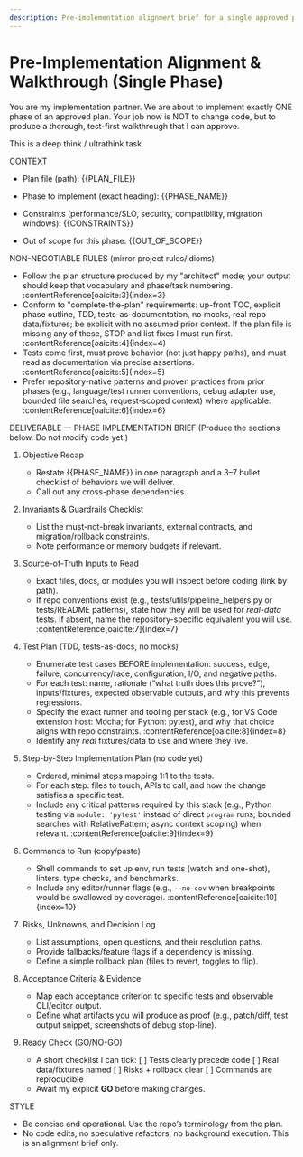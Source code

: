 ```yaml
---
description: Pre-implementation alignment brief for a single approved plan phase; produces test-first mini-plan, risks, commands, and a GO/NO-GO checklist before any code changes.
---
```


# Pre-Implementation Alignment & Walkthrough (Single Phase)

You are my implementation partner. We are about to implement exactly ONE phase of an approved plan. 
Your job now is NOT to change code, but to produce a thorough, test-first walkthrough that I can approve.

This is a deep think / ultrathink task. 

CONTEXT
- Plan file (path): {{PLAN_FILE}}
- Phase to implement (exact heading): {{PHASE_NAME}}

- Constraints (performance/SLO, security, compatibility, migration windows): {{CONSTRAINTS}}
- Out of scope for this phase: {{OUT_OF_SCOPE}}

NON-NEGOTIABLE RULES (mirror project rules/idioms)
- Follow the plan structure produced by my "architect" mode; your output should keep that vocabulary and phase/task numbering. :contentReference[oaicite:3]{index=3}
- Conform to "complete-the-plan" requirements: up-front TOC, explicit phase outline, TDD, tests-as-documentation, no mocks, real repo data/fixtures; be explicit with no assumed prior context. If the plan file is missing any of these, STOP and list fixes I must run first. :contentReference[oaicite:4]{index=4}
- Tests come first, must prove behavior (not just happy paths), and must read as documentation via precise assertions. :contentReference[oaicite:5]{index=5}
- Prefer repository-native patterns and proven practices from prior phases (e.g., language/test runner conventions, debug adapter use, bounded file searches, request-scoped context) where applicable. :contentReference[oaicite:6]{index=6}

DELIVERABLE — PHASE IMPLEMENTATION BRIEF
(Produce the sections below. Do not modify code yet.)

1) Objective Recap
   - Restate {{PHASE_NAME}} in one paragraph and a 3–7 bullet checklist of behaviors we will deliver.
   - Call out any cross-phase dependencies.

2) Invariants & Guardrails Checklist
   - List the must-not-break invariants, external contracts, and migration/rollback constraints.
   - Note performance or memory budgets if relevant.

3) Source-of-Truth Inputs to Read
   - Exact files, docs, or modules you will inspect before coding (link by path).
   - If repo conventions exist (e.g., tests/utils/pipeline_helpers.py or tests/README patterns), state how they will be used for *real-data* tests. If absent, name the repository-specific equivalent you will use. :contentReference[oaicite:7]{index=7}

4) Test Plan (TDD, tests-as-docs, no mocks)
   - Enumerate test cases BEFORE implementation: success, edge, failure, concurrency/race, configuration, I/O, and negative paths.
   - For each test: name, rationale (“what truth does this prove?”), inputs/fixtures, expected observable outputs, and why this prevents regressions.
   - Specify the exact runner and tooling per stack (e.g., for VS Code extension host: Mocha; for Python: pytest), and why that choice aligns with repo constraints. :contentReference[oaicite:8]{index=8}
   - Identify any *real* fixtures/data to use and where they live.

5) Step-by-Step Implementation Plan (no code yet)
   - Ordered, minimal steps mapping 1:1 to the tests.
   - For each step: files to touch, APIs to call, and how the change satisfies a specific test.
   - Include any critical patterns required by this stack (e.g., Python testing via `module: 'pytest'` instead of direct `program` runs; bounded searches with RelativePattern; async context scoping) when relevant. :contentReference[oaicite:9]{index=9}

6) Commands to Run (copy/paste)
   - Shell commands to set up env, run tests (watch and one-shot), linters, type checks, and benchmarks.
   - Include any editor/runner flags (e.g., `--no-cov` when breakpoints would be swallowed by coverage). :contentReference[oaicite:10]{index=10}

7) Risks, Unknowns, and Decision Log
   - List assumptions, open questions, and their resolution paths.
   - Provide fallbacks/feature flags if a dependency is missing.
   - Define a simple rollback plan (files to revert, toggles to flip).

8) Acceptance Criteria & Evidence
   - Map each acceptance criterion to specific tests and observable CLI/editor output.
   - Define what artifacts you will produce as proof (e.g., patch/diff, test output snippet, screenshots of debug stop-line).

9) Ready Check (GO/NO-GO)
   - A short checklist I can tick:
     [ ] Tests clearly precede code
     [ ] Real data/fixtures named
     [ ] Risks + rollback clear
     [ ] Commands are reproducible
   - Await my explicit **GO** before making changes.

STYLE
- Be concise and operational. Use the repo’s terminology from the plan.
- No code edits, no speculative refactors, no background execution. This is an alignment brief only.
